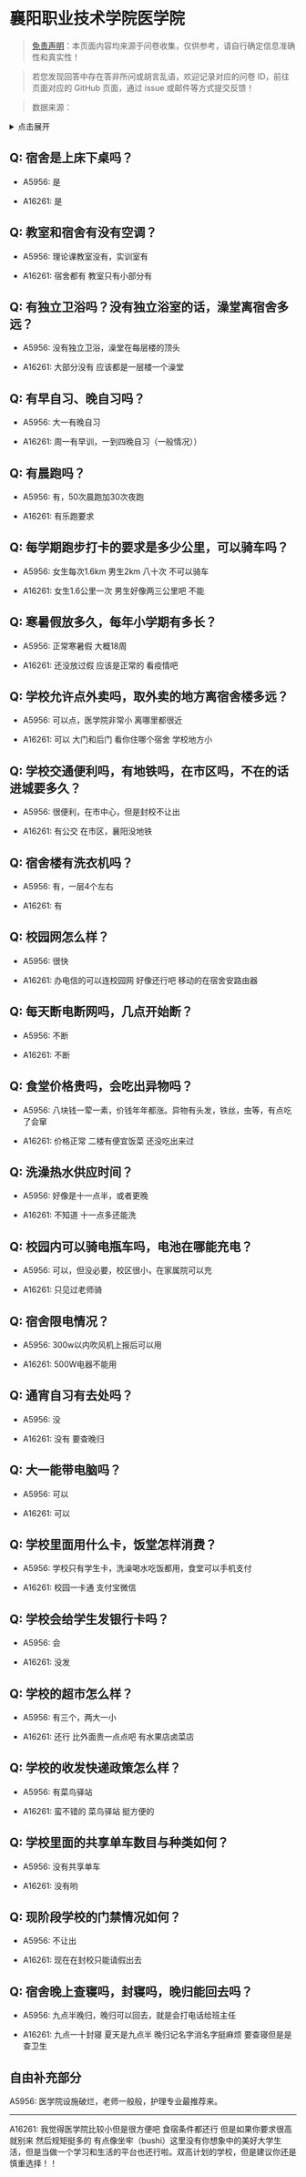 # 襄阳职业技术学院医学院

> [免责声明](https://colleges.chat/#_3)：本页面内容均来源于问卷收集，仅供参考，请自行确定信息准确性和真实性！

> 若您发现回答中存在答非所问或胡言乱语，欢迎记录对应的问卷 ID，前往页面对应的 GitHub 页面，通过 issue 或邮件等方式提交反馈！

> 数据来源：

<details><summary>点击展开</summary>
<ul>
<li>A5956: 匿名 (2022 年 06 月)</li>
<li>A16261: 匿名 (2022 年 10 月)</li>
</ul>
</details>

## Q: 宿舍是上床下桌吗？

- A5956: 是

- A16261: 是

## Q: 教室和宿舍有没有空调？

- A5956: 理论课教室没有，实训室有

- A16261: 宿舍都有 教室只有小部分有

## Q: 有独立卫浴吗？没有独立浴室的话，澡堂离宿舍多远？

- A5956: 没有独立卫浴，澡堂在每层楼的顶头

- A16261: 大部分没有 应该都是一层楼一个澡堂

## Q: 有早自习、晚自习吗？

- A5956: 大一有晚自习

- A16261: 周一有早训，一到四晚自习（一般情况））

## Q: 有晨跑吗？

- A5956: 有，50次晨跑加30次夜跑

- A16261: 有乐跑要求

## Q: 每学期跑步打卡的要求是多少公里，可以骑车吗？

- A5956: 女生每次1.6km 男生2km 八十次 不可以骑车

- A16261: 女生1.6公里一次 男生好像两三公里吧 不能

## Q: 寒暑假放多久，每年小学期有多长？

- A5956: 正常寒暑假 大概18周

- A16261: 还没放过假 应该是正常的 看疫情吧

## Q: 学校允许点外卖吗，取外卖的地方离宿舍楼多远？

- A5956: 可以点，医学院非常小 离哪里都很近

- A16261: 可以 大门和后门 看你住哪个宿舍 学校地方小

## Q: 学校交通便利吗，有地铁吗，在市区吗，不在的话进城要多久？

- A5956: 很便利，在市中心，但是封校不让出

- A16261: 有公交 在市区，襄阳没地铁

## Q: 宿舍楼有洗衣机吗？

- A5956: 有，一层4个左右

- A16261: 有

## Q: 校园网怎么样？

- A5956: 很快

- A16261: 办电信的可以连校园网 好像还行吧 移动的在宿舍安路由器

## Q: 每天断电断网吗，几点开始断？

- A5956: 不断

- A16261: 不断

## Q: 食堂价格贵吗，会吃出异物吗？

- A5956: 八块钱一荤一素，价钱年年都涨。异物有头发，铁丝，虫等，有点吃了会窜

- A16261: 价格正常 二楼有便宜饭菜 还没吃出来过

## Q: 洗澡热水供应时间？

- A5956: 好像是十一点半，或者更晚

- A16261: 不知道 十一点多还能洗

## Q: 校园内可以骑电瓶车吗，电池在哪能充电？

- A5956: 可以，但没必要，校区很小，在家属院可以充

- A16261: 只见过老师骑

## Q: 宿舍限电情况？

- A5956: 300w以内吹风机上报后可以用

- A16261: 500W电器不能用

## Q: 通宵自习有去处吗？

- A5956: 没

- A16261: 没有 要查晚归

## Q: 大一能带电脑吗？

- A5956: 可以

- A16261: 可以

## Q: 学校里面用什么卡，饭堂怎样消费？

- A5956: 学校只有学生卡，洗澡喝水吃饭都用，食堂可以手机支付

- A16261: 校园一卡通 支付宝微信

## Q: 学校会给学生发银行卡吗？

- A5956: 会

- A16261: 没发

## Q: 学校的超市怎么样？

- A5956: 有三个，两大一小

- A16261: 还行 比外面贵一点点吧 有水果店卤菜店

## Q: 学校的收发快递政策怎么样？

- A5956: 有菜鸟驿站

- A16261: 蛮不错的 菜鸟驿站 挺方便的

## Q: 学校里面的共享单车数目与种类如何？

- A5956: 没有共享单车

- A16261: 没有哟

## Q: 现阶段学校的门禁情况如何？

- A5956: 不让出

- A16261: 现在在封校只能请假出去

## Q: 宿舍晚上查寝吗，封寝吗，晚归能回去吗？

- A5956: 九点半晚归，晚归可以回去，就是会打电话给班主任

- A16261: 九点一十封寝 夏天是九点半 晚归记名字消名字挺麻烦 要查寝但是是查卫生

## 自由补充部分

A5956: 医学院设施破烂，老师一般般，护理专业最推荐来。

***

A16261: 我觉得医学院比较小但是很方便吧 食宿条件都还行 但是如果你要求很高就别来 然后规矩挺多的 有点像坐牢（bushi）这里没有你想象中的美好大学生活，但是当做一个学习和生活的平台也还行啦。双高计划的学校，但是建议你还是慎重选择！！